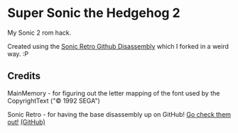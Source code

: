 # Super Sonic the Hedgehog 2
My Sonic 2 rom hack.

Created using the [Sonic Retro Github Disassembly](https://www.github.com/sonicretro/s2disasm/) which I forked in a weird way. :P

## Credits
MainMemory - for figuring out the letter mapping of the font used by the CopyrightText ("© 1992 SEGA")

Sonic Retro - for having the base disassembly up on GitHub! [Go check them out!](http://sonicretro.org) [(GitHub)](https://github.com/sonicretro/)
